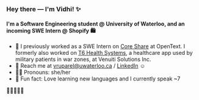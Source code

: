 ### Hey there — I'm Vidhi! ✨

#### I'm a Software Engineering student @ University of Waterloo, and an incoming SWE Intern @ Shopify 🛍

- 🔭 I previously worked as a SWE Intern on [Core Share](https://www.opentext.com/products/core-share-content-collaboration) at OpenText. I formerly also worked on [T6 Health Systems](https://t6hs.com), a healthcare app used by military patients in war zones, at Venuiti Solutions Inc.
- 📩 Reach me at vruparel@uwaterloo.ca / [LinkedIn](https://www.linkedin.com/in/vidhi-ruparel/) ☺️
- 💃🏻 Pronouns: she/her
- 🚀 Fun fact: Love learning new languages and I currently speak ~7

🌻🌻🌻🌻🌻
